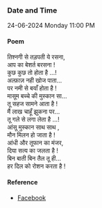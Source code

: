 ### Date and Time

24-06-2024 Monday 11:00 PM

#### Poem

तिश्नगी से तड़पती ये रसना, <br />
आप का बेशर्त बरसना ! <br />
कुछ कुछ तो होता है ...! <br />
अल्फ़ाज़ नही खोज पाता…  <br />
पर नमी से बयाँ होता है ! <br />
मासूम बच्चे की मुस्कान सा… <br />
तू सहज सामने आता है ! <br />
मैं लाख चाहूँ झुकना पर… <br />
तू गले से लगा लेता है ...! <br />
आंसू मुस्कान साथ साथ , <br />
मौन मिलन हो जाता है ! <br />
आंधी और तूफान का मंजर, <br />
दिया सत्य का जलता है ! <br />
बिन बाती बिन तैल तू ही… <br />
हर दिल को रोशन करता है !

#### Reference

* [Facebook](https://www.facebook.com/share/v/kq66omYzCCgknssx/?mibextid=oFDknk)
